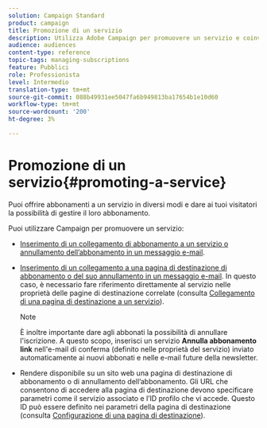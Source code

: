```yaml
---
solution: Campaign Standard
product: campaign
title: Promozione di un servizio
description: Utilizza Adobe Campaign per promuovere un servizio e coinvolgere i tuoi clienti attraverso pagine di destinazione dedicate, e-mail o direttamente sul tuo sito web.
audience: audiences
content-type: reference
topic-tags: managing-subscriptions
feature: Pubblici
role: Professionista
level: Intermedio
translation-type: tm+mt
source-git-commit: 088b49931ee5047fa6b949813ba17654b1e10d60
workflow-type: tm+mt
source-wordcount: '200'
ht-degree: 3%

---
```



# Promozione di un servizio{#promoting-a-service}

Puoi offrire abbonamenti a un servizio in diversi modi e dare ai tuoi visitatori la possibilità di gestire il loro abbonamento.

Puoi utilizzare Campaign per promuovere un servizio:

* [Inserimento di un collegamento di abbonamento a un servizio o annullamento dell’abbonamento in un messaggio e-mail](../../designing/using/links.md#inserting-a-link).

* [Inserimento di un collegamento a una pagina di destinazione di abbonamento o del suo annullamento in un messaggio e-mail](../../designing/using/links.md). In questo caso, è necessario fare riferimento direttamente al servizio nelle proprietà delle pagine di destinazione correlate (consulta [Collegamento di una pagina di destinazione a un servizio](../../channels/using/configuring-landing-page.md#linking-a-landing-page-to-a-service)).

   >[!NOTE]
   >
   >È inoltre importante dare agli abbonati la possibilità di annullare l&#39;iscrizione. A questo scopo, inserisci un servizio <b>Annulla abbonamento link</b> nell&#39;e-mail di conferma (definito nelle proprietà del servizio) inviato automaticamente ai nuovi abbonati e nelle e-mail future della newsletter.

* Rendere disponibile su un sito web una pagina di destinazione di abbonamento o di annullamento dell’abbonamento. Gli URL che consentono di accedere alla pagina di destinazione devono specificare parametri come il servizio associato e l’ID profilo che vi accede. Questo ID può essere definito nei parametri della pagina di destinazione (consulta [Configurazione di una pagina di destinazione](../../channels/using/configuring-landing-page.md)).
